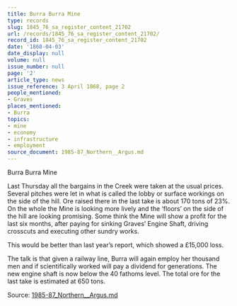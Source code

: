 ```yaml
---
title: Burra Burra Mine
type: records
slug: 1845_76_sa_register_content_21702
url: /records/1845_76_sa_register_content_21702/
record_id: 1845_76_sa_register_content_21702
date: '1868-04-03'
date_display: null
volume: null
issue_number: null
page: '2'
article_type: news
issue_reference: 3 April 1868, page 2
people_mentioned:
- Graves
places_mentioned:
- Burra
topics:
- mine
- economy
- infrastructure
- employment
source_document: 1985-87_Northern__Argus.md
---
```


Burra Burra Mine

Last Thursday all the bargains in the Creek were taken at the usual prices.  Several pitches were let in what is called the lobby or surface workings on the side of the hill.  Ore raised there in the last take is about 170 tons of 23%.  On the whole the Mine is looking more lively and the ‘floors’ on the side of the hill are looking promising.  Some think the Mine will show a profit for the last six months, after paying for sinking Graves’ Engine Shaft, driving crosscuts and executing other sundry works.

This would be better than last year’s report, which showed a £15,000 loss.

The talk is that given a railway line, Burra will again employ her thousand men and if scientifically worked will pay a dividend for generations.  The new engine shaft is now below the 40 fathoms level.  The total ore for the last take is estimated at 650 tons.

Source: [1985-87_Northern__Argus.md](/downloads/markdown/1985-87_Northern__Argus.md)
